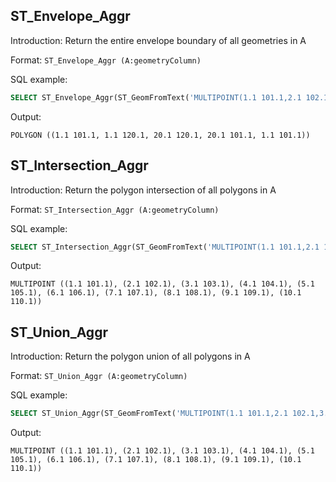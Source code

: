## ST_Envelope_Aggr

Introduction: Return the entire envelope boundary of all geometries in A

Format: `ST_Envelope_Aggr (A:geometryColumn)`

SQL example:

```sql
SELECT ST_Envelope_Aggr(ST_GeomFromText('MULTIPOINT(1.1 101.1,2.1 102.1,3.1 103.1,4.1 104.1,5.1 105.1,6.1 106.1,7.1 107.1,8.1 108.1,9.1 109.1,10.1 110.1)'))
```

Output:

```
POLYGON ((1.1 101.1, 1.1 120.1, 20.1 120.1, 20.1 101.1, 1.1 101.1))
```

## ST_Intersection_Aggr

Introduction: Return the polygon intersection of all polygons in A

Format: `ST_Intersection_Aggr (A:geometryColumn)`

SQL example:

```sql
SELECT ST_Intersection_Aggr(ST_GeomFromText('MULTIPOINT(1.1 101.1,2.1 102.1,3.1 103.1,4.1 104.1,5.1 105.1,6.1 106.1,7.1 107.1,8.1 108.1,9.1 109.1,10.1 110.1)'))
```

Output:

```
MULTIPOINT ((1.1 101.1), (2.1 102.1), (3.1 103.1), (4.1 104.1), (5.1 105.1), (6.1 106.1), (7.1 107.1), (8.1 108.1), (9.1 109.1), (10.1 110.1))
```

## ST_Union_Aggr

Introduction: Return the polygon union of all polygons in A

Format: `ST_Union_Aggr (A:geometryColumn)`

SQL example:

```sql
SELECT ST_Union_Aggr(ST_GeomFromText('MULTIPOINT(1.1 101.1,2.1 102.1,3.1 103.1,4.1 104.1,5.1 105.1,6.1 106.1,7.1 107.1,8.1 108.1,9.1 109.1,10.1 110.1)'))
```

Output:

```
MULTIPOINT ((1.1 101.1), (2.1 102.1), (3.1 103.1), (4.1 104.1), (5.1 105.1), (6.1 106.1), (7.1 107.1), (8.1 108.1), (9.1 109.1), (10.1 110.1))
```
